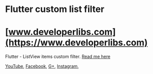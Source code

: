 # Flutter custom list filter


# [www.developerlibs.com](https://www.developerlibs.com)

Flutter - ListView items custom filter. [Read me here](https://www.developerlibs.com/2018/11/flutter-listview-items-custom-filter.html)

[YouTube](https://youtu.be/TWZH0pL6sTI&t=8s),
[Facebook](https://www.facebook.com/developerlibs), 
[G+](https://plus.google.com/109457600203481575432),
[Instagram](https://www.instagram.com/developerlibs/), 
